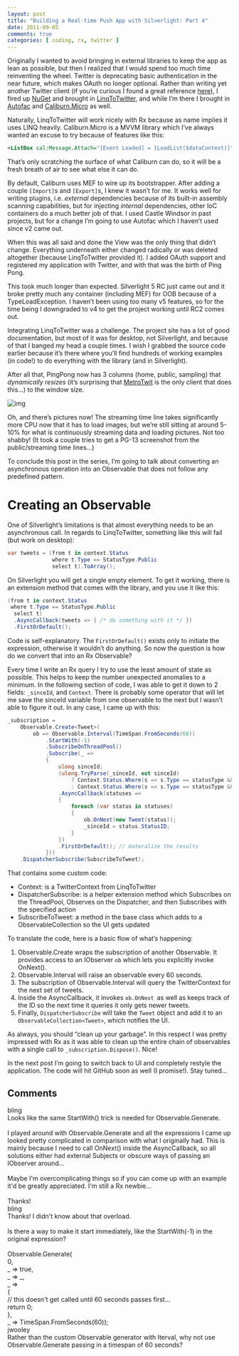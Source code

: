 ```yaml
---
layout: post
title: "Building a Real-time Push App with Silverlight: Part 4"
date: 2011-09-05
comments: true
categories: [ coding, rx, twitter ]
---
```

Originally I wanted to avoid bringing in external libraries to keep the app as lean as possible, but then I realized that I would spend too much time reinventing the wheel.  Twitter is deprecating basic authentication in the near future, which makes OAuth no longer optional.  Rather than writing yet another Twitter client (if you’re curious I found a great reference [here](http://chris.59north.com/post/2009/09/16/SilverTweet-e28093-Building-a-Silverlight-Twitter-client-part-1.aspx)), I fired up [NuGet](http://nuget.org/) and brought in [LinqToTwitter](http://linqtotwitter.codeplex.com/), and while I’m there I brought in [Autofac](http://code.google.com/p/autofac/) and [Caliburn.Micro](http://caliburnmicro.codeplex.com/) as well.

Naturally, LinqToTwitter will work nicely with Rx because as name implies it uses LINQ heavily.  Caliburn.Micro is a MVVM library which I’ve always wanted an excuse to try because of features like this:

``` xml
<ListBox cal:Message.Attach="[Event Loaded] = [LoadList($dataContext)]" />
```

That’s only scratching the surface of what Caliburn can do, so it will be a fresh breath of air to see what else it can do.

By default, Caliburn uses MEF to wire up its bootstrapper.  After adding a couple `[Import]`s and `[Export]`s, I knew it wasn’t for me.  It works well for writing plugins, i.e. *external* dependencies because of its built-in assembly scanning capabilities, but for injecting *internal* dependencies, other IoC containers do a much better job of that.  I used Castle Windsor in past projects, but for a change I’m going to use Autofac which I haven’t used since v2 came out.

When this was all said and done the View was the only thing that didn’t change.  Everything underneath either changed radically or was deleted altogether (because LinqToTwitter provided it).  I added OAuth support and registered my application with Twitter, and with that was the birth of Ping Pong.

This took much longer than expected.  Silverlight 5 RC just came out and it broke pretty much any container (including MEF) for OOB because of a TypeLoadException.  I haven’t been using too many v5 features, so for the time being I downgraded to v4 to get the project working until RC2 comes out.

Integrating LinqToTwitter was a challenge.  The project site has a lot of good documentation, but most of it was for desktop, not Silverlight, and because of that I banged my head a couple times.  I wish I grabbed the source code earlier because it’s there where you’ll find hundreds of working examples (in code!) to do everything with the library (and in Silverlight).

After all that, PingPong now has 3 columns (home, public, sampling) that *dynamically resizes* (it’s surprising that [MetroTwit](http://metrotwit.com) is the only client that does this...) to the window size.

![img](http://lh4.ggpht.com/-f1uQ63FwyoI/TmU-fK3WfQI/AAAAAAAAAGc/Y26EvwnXy_4/image_thumb%25255B15%25255D.png?imgmax=800)

Oh, and there’s pictures now!  The streaming time line takes significantly more CPU now that it has to load images, but we’re still sitting at around 5-10% for what is continuously streaming data and loading pictures.  Not too shabby!  (It took a couple tries to get a PG-13 screenshot from the public/streaming time lines...)

To conclude this post in the series, I’m going to talk about converting an asynchronous operation into an Observable that does not follow any predefined pattern.

# Creating an Observable

One of Silverlight’s limitations is that almost everything needs to be an asynchronous call.  In regards to LinqToTwitter, something like this will fail (but work on desktop):

``` csharp
var tweets = (from t in context.Status
              where t.Type == StatusType.Public
              select t).ToArray();
```

On Silverlight you will get a single empty element.  To get it working, there is an extension method that comes with the library, and you use it like this:

``` csharp
(from t in context.Status
 where t.Type == StatusType.Public
  select t)
  .AsyncCallback(tweets => { /* do something with it */ })
  .FirstOrDefault();
```

Code is self-explanatory.  The `FirstOrDefault()` exists only to initiate the expression, otherwise it wouldn’t do anything.  So now the question is how do we convert that into an Rx Observable?

Every time I write an Rx query I try to use the least amount of state as possible.  This helps to keep the number unexpected anomalies to a minimum.  In the following section of code, I was able to get it down to 2 fields: `_sinceId`, and `Context`.  There is probably some operator that will let me save the sinceId variable from one observable to the next but I wasn’t able to figure it out.  In any case, I came up with this:

``` csharp
_subscription =
    Observable.Create<Tweet>(
        ob => Observable.Interval(TimeSpan.FromSeconds(60))
            .StartWith(-1)
            .SubscribeOnThreadPool()
            .Subscribe(_ =>
            {
                ulong sinceId;
                (ulong.TryParse(_sinceId, out sinceId)
                    ? Context.Status.Where(s => s.Type == statusType && s.Count == 200)
                    : Context.Status.Where(s => s.Type == statusType && s.Count == 200 && s.SinceID == sinceId))
                .AsyncCallback(statuses =>
                {
                    foreach (var status in statuses)
                    {
                        ob.OnNext(new Tweet(status));
                        _sinceId = status.StatusID;
                    }
                })
                .FirstOrDefault(); // materalize the results
            }))
    .DispatcherSubscribe(SubscribeToTweet);
```

That contains some custom code:

* Context:  is a TwitterContext from LinqToTwitter 
* DispatcherSubscribe:  is a helper extension method which Subscribes on the ThreadPool, Observes on the Dispatcher, and then Subscribes with the specified action 
* SubscribeToTweet: a method in the base class which adds to a ObservableCollection so the UI gets updated

To translate the code, here is a basic flow of what’s happening:

1. Observable.Create wraps the subscription of another Observable.  It provides access to an IObserver `ob` which lets you explicitly invoke OnNext().
2. Observable.Interval will raise an observable every 60 seconds.
3. The subscription of Observable.Interval will query the TwitterContext for the next set of tweets.
4. Inside the AsyncCallback, it invokes `ob.OnNext `as well as keeps track of the ID so the next time it queries it only gets newer tweets.
5. Finally, `DispatcherSubscribe` will take the `Tweet` object and add it to an `ObservableCollection<Tweet>`, which notifies the UI.

As always, you should “clean up your garbage”.  In this respect I was pretty impressed with Rx as it was able to clean up the entire chain of observables with a single call to `_subscription.Dispose()`.  Nice!

In the next post I’m going to switch back to UI and completely restyle the application.  The code will hit GitHub soon as well (I promise!).  Stay tuned...

<h2>Comments</h2>
<div class='comments'>
<div class='comment'>
<div class='author'>bling</div>
<div class='content'>
Looks like the same StartWith() trick is needed for Observable.Generate.<br /><br />I played around with Observable.Generate and all the expressions I came up looked pretty complicated in comparison with what I originally had.  This is mainly because I need to call OnNext() inside the AsyncCallback, so all solutions either had external Subjects or obscure ways of passing an IObserver around...<br /><br />Maybe I&#39;m overcomplicating things so if you can come up with an example it&#39;d be greatly appreciated.  I&#39;m still a Rx newbie...<br /><br />Thanks!</div>
</div>
<div class='comment'>
<div class='author'>bling</div>
<div class='content'>
Thanks!  I didn&#39;t know about that overload.<br /><br />Is there a way to make it start immediately, like the StartWith(-1) in the original expression?<br /><br />Observable.Generate(<br />   0, <br />   _ =&gt; true,<br />   _ =&gt; _,<br />   _ =&gt;<br />   {<br />     // this doesn&#39;t get called until 60 seconds passes first...<br />     return 0;<br />   }, <br />   _ =&gt; TimeSpan.FromSeconds(60));</div>
</div>
<div class='comment'>
<div class='author'>jwooley</div>
<div class='content'>
Rather than the custom Observable generator with Iterval, why not use Observable.Generate passing in a timespan of 60 seconds?</div>
</div>
</div>
